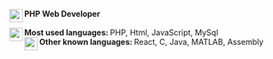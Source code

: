 <!---
fabianomilone/fabianomilone is a ✨ special ✨ repository because its `README.md` (this file) appears on your GitHub profile.
You can click the Preview link to take a look at your changes.
--->


<div>
<img src="https://user-images.githubusercontent.com/47993274/198099322-937b3649-44e3-4e0b-a59c-828fbd1cdcc4.png" style="width: 24px" align="left" />
<strong>PHP Web Developer</strong>
</div>
<br>
<div>
<div>
<img src="https://user-images.githubusercontent.com/47993274/198100297-ef5a7f1f-031b-4467-bad3-594bb5b6489e.png" style="width: 24px" align="left" />
<strong>Most used languages: </strong>PHP, Html, JavaScript, MySql
</div>
<div>
<img src="https://user-images.githubusercontent.com/47993274/198103592-cb93612a-f3bb-46b0-9e18-91ca7ed12793.png" style="width: 24px;" align="left" />
<strong>Other known languages: </strong>React, C, Java, MATLAB, Assembly
</div>
</div>






<!-- https://readme-stats-fabianomilone.vercel.app/ -->
<!--
<a href="https://github.com/anuraghazra/github-readme-stats">
  <img align="center" src="https://readme-stats-eta-nine.vercel.app/api/top-langs/?username=fabianomilone&theme=tokyonight&langs_count=8" />
</a>
<a href="https://github.com/anuraghazra/convoychat">
  <img align="center" src="https://readme-stats-eta-nine.vercel.app/api?username=fabianomilone&count_private=true&show_icons=true&theme=tokyonight" />
</a>
-->
